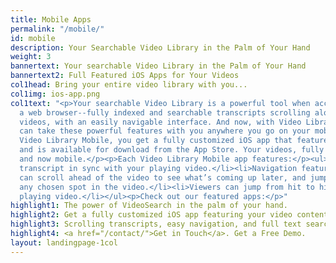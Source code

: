 ```yaml
---
title: Mobile Apps
permalink: "/mobile/"
id: mobile
description: Your Searchable Video Library in the Palm of Your Hand
weight: 3
bannertext: Your searchable Video Library in the Palm of Your Hand
bannertext2: Full Featured iOS Apps for Your Videos
col1head: Bring your entire video library with you...
col1img: ios-app.png
col1text: "<p>Your searchable Video Library is a powerful tool when accessed from
  a web browser--fully indexed and searchable transcripts scrolling alongside your
  videos, with an easily navigable interface. And now, with Video Library Mobile you
  can take these powerful features with you anywhere you go on your mobile device.</p><p>With
  Video Library Mobile, you get a fully customized iOS app that features your branding
  and is available for download from the App Store. Your videos, fully searchable,
  and now mobile.</p><p>Each Video Library Mobile app features:</p><ul><li>A scrolling
  transcript in sync with your playing video.</li><li>Navigation features, so viewers
  can scroll ahead of the video to see what’s coming up later, and jump directly to
  any chosen spot in the video.</li><li>Viewers can jump from hit to hit while their
  playing video.</li></ul><p>Check out our featured apps:</p>"
highlight1: The power of VideoSearch in the palm of your hand.
highlight2: Get a fully customized iOS app featuring your video content.
highlight3: Scrolling transcripts, easy navigation, and full text search.
highlight4: <a href="/contact/">Get in Touch</a>. Get a Free Demo.
layout: landingpage-1col
---
```


